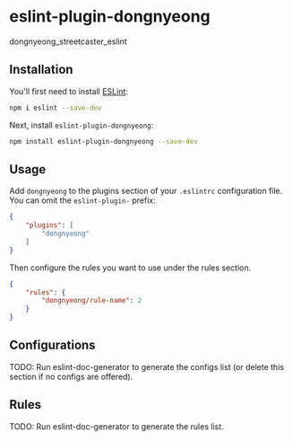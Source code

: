 # eslint-plugin-dongnyeong

dongnyeong_streetcaster_eslint

## Installation

You'll first need to install [ESLint](https://eslint.org/):

```sh
npm i eslint --save-dev
```

Next, install `eslint-plugin-dongnyeong`:

```sh
npm install eslint-plugin-dongnyeong --save-dev
```

## Usage

Add `dongnyeong` to the plugins section of your `.eslintrc` configuration file. You can omit the `eslint-plugin-` prefix:

```json
{
    "plugins": [
        "dongnyeong"
    ]
}
```


Then configure the rules you want to use under the rules section.

```json
{
    "rules": {
        "dongnyeong/rule-name": 2
    }
}
```



## Configurations

<!-- begin auto-generated configs list -->
TODO: Run eslint-doc-generator to generate the configs list (or delete this section if no configs are offered).
<!-- end auto-generated configs list -->



## Rules

<!-- begin auto-generated rules list -->
TODO: Run eslint-doc-generator to generate the rules list.
<!-- end auto-generated rules list -->


